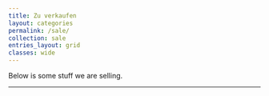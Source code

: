 ```yaml
---
title: Zu verkaufen
layout: categories
permalink: /sale/
collection: sale
entries_layout: grid
classes: wide
---
```


Below is some stuff we are selling.

<hr>
